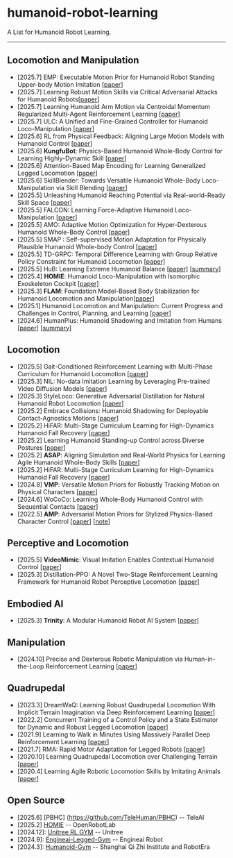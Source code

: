 # humanoid-robot-learning
A List for Humanoid Robot Learning.


---

## Locomotion and Manipulation
- [2025.7] EMP: Executable Motion Prior for Humanoid Robot Standing Upper-body Motion Imitation [[paper](http://arxiv.org/abs/2507.15649v1)]
- [2025.7] Learning Robust Motion Skills via Critical Adversarial Attacks for Humanoid Robots[[paper](https://arxiv.org/pdf/2507.08303)]
- [2025.7] Learning Humanoid Arm Motion via Centroidal Momentum Regularized Multi-Agent Reinforcement Learning [[paper](https://arxiv.org/pdf/2507.04140v1)]
- [2025.7] ULC: A Unified and Fine-Grained Controller for Humanoid Loco-Manipulation [[paper](https://arxiv.org/abs/2507.06905)]
- [2025.6] RL from Physical Feedback: Aligning Large Motion Models with Humanoid Control [[paper](https://arxiv.org/pdf/2506.12769v1)]
- [2025.6] **KungfuBot**: Physics-Based Humanoid Whole-Body Control for Learning Highly-Dynamic Skill [[paper](http://arxiv.org/abs/2507.04140v1)]
- [2025.6] Attention-Based Map Encoding for Learning Generalized Legged Locomotion [[paper](https://arxiv.org/pdf/2506.09588v1)]
- [2025.6] SkillBlender: Towards Versatile Humanoid Whole-Body Loco-Manipulation via Skill Blending [[paper](https://arxiv.org/pdf/2506.09366v1)]
- [2025.5] Unleashing Humanoid Reaching Potential via Real-world-Ready Skill Space   [[paper](https://arxiv.org/pdf/2505.10918)]
- [2025.5] FALCON: Learning Force-Adaptive Humanoid Loco-Manipulation [[paper](https://arxiv.org/pdf/2505.06776)]
- [2025.5] AMO: Adaptive Motion Optimization for Hyper-Dexterous Humanoid Whole-Body Control [[paper](https://arxiv.org/abs/2505.03738)]
- [2025.5] SMAP : Self-supervised Motion Adaptation for Physically Plausible Humanoid Whole-body Control [[paper]](https://arxiv.org/abs/2505.19463v1)
- [2025.5] TD-GRPC: Temporal Difference Learning with Group Relative Policy Constraint for Humanoid Locomotion [[paper]](https://arxiv.org/pdf/2505.13549)
- [2025.5] HuB: Learning Extreme Humanoid Balance [[paper]](https://arxiv.org/pdf/2505.07294) [[summary](https://github.com/Peace1997/humanoid-robot-learning/blob/main/paper_summary/Locomotion%20and%20Manipulation.md)]
- [2025.4] **HOMIE**: Humanoid Loco-Manipulation with Isomorphic Exoskeleton Cockpit [[paper]](https://homietele.github.io/)
- [2025.3] **FLAM**: Foundation Model-Based Body Stabilization for Humanoid Locomotion and Manipulation[[paper](http://arxiv.org/abs/2503.22249)]
- [2025.1]  Humanoid Locomotion and Manipulation: Current Progress and Challenges in Control, Planning, and Learning [[paper](https://arxiv.org/abs/2501.02116)]
- [2024.6] HumanPlus: Humanoid Shadowing and Imitation from Humans [[paper](https://arxiv.org/abs/2406.10454)] [[summary](https://github.com/Peace1997/humanoid-robot-learning/blob/main/paper_summary/Locomotion%20and%20Manipulation.md)]



## Locomotion

- [2025.5] Gait-Conditioned Reinforcement Learning with Multi-Phase Curriculum for Humanoid Locomotion [[paper](https://arxiv.org/abs/2505.20619)]
- [2025.3] NIL: No-data Imitation Learning by Leveraging Pre-trained Video Diffusion Models [[paper](http://arxiv.org/abs/2503.10626)]
- [2025.3] StyleLoco: Generative Adversarial Distillation  for Natural Humanoid Robot Locomotion [[paper](https://arxiv.org/abs/2503.15082)]
- [2025.2] Embrace Collisions: Humanoid Shadowing for Deployable Contact-Agnostics Motions [[paper](http://arxiv.org/abs/2502.01465)]
- [2025.2] HiFAR: Multi-Stage Curriculum Learning for High-Dynamics Humanoid Fall Recovery [[paper](http://arxiv.org/abs/2502.20061)]
- [2025.2] Learning Humanoid Standing-up Control across Diverse Postures [[paper](http://arxiv.org/abs/2502.08378)]
- [2025.2] **ASAP**: Aligning Simulation and Real-World Physics for Learning Agile Humanoid Whole-Body Skills [[paper](http://arxiv.org/abs/2502.01143)]
- [2025.2] HiFAR: Multi-Stage Curriculum Learning for High-Dynamics  Humanoid Fall Recovery [[paper](https://arxiv.org/abs/2502.20061)]
- [2024.8] **VMP**: Versatile Motion Priors for Robustly Tracking Motion on Physical Characters [[paper](https://la.disneyresearch.com/wp-content/uploads/VMP_paper.pdf)]
- [2024.6] WoCoCo: Learning Whole-Body Humanoid Control with Sequential Contacts [[paper](https://arxiv.org/abs/2406.06005)]
- [2022.5] **AMP**: Adversarial Motion Priors for Stylized Physics-Based Character Control   [[paper](https://arxiv.Org/abs/2104.02180)] [[note](https://github.com/Peace1997/humanoid-robot-learning/blob/main/paper_summary/Locomotion.md)]


## Perceptive and Locomotion 

- [2025.5] **VideoMimic**: Visual Imitation Enables Contextual Humanoid Control [[paper](https://arxiv.org/abs/2505.03729)]
- [2025.3] Distillation-PPO: A Novel Two-Stage Reinforcement Learning Framework for Humanoid Robot Perceptive Locomotion [[paper](http://arxiv.org/abs/2503.08299)]


## Embodied AI 

- [2025.3] **Trinity**: A Modular Humanoid Robot AI System [[paper](http://arxiv.org/abs/2503.08338)]

## Manipulation


- [2024.10] Precise and Dexterous Robotic Manipulation via Human-in-the-Loop Reinforcement Learning [[paper](https://arxiv.org/abs/2410.21845)]

## Quadrupedal



- [2023.3] DreamWaQ: Learning Robust Quadrupedal Locomotion With Implicit Terrain Imagination via Deep Reinforcement Learning [[paper](https://arxiv.org/abs/2301.10602)]
- [2022.2] Concurrent Training of a Control Policy and a State Estimator for  Dynamic and Robust Legged Locomotion [[paper](https://arxiv.org/abs/2202.05481)]
- [2021.9] Learning to Walk in Minutes Using Massively Parallel Deep Reinforcement Learning [[paper](https://arxiv.org/abs/2109.11978)]
- [2021.7] RMA: Rapid Motor Adaptation for Legged Robots [[paper](https://arxiv.org/abs/2107.04034)]
- [2020.10] Learning Quadrupedal Locomotion over Challenging Terrain [[paper](https://arxiv.org/abs/2010.11251)]
- [2020.4]  Learning Agile Robotic Locomotion Skills by Imitating Animals [[paper](https://arxiv.org/abs/2004.00784)]



## Open Source

- [2025.6] [PBHC] (https://github.com/TeleHuman/PBHC) -- TeleAI
- [2025.2] [HOMIE](https://github.com/OpenRobotLab/OpenHomie) -- OpenRobotLab
- [2024.12]:  [Unitree RL GYM](https://github.com/unitreerobotics/unitree_rl_gym.git) --  Unitree
- [2024.9]:  [Engineai-Legged-Gym](https://github.com/engineai-robotics/engineai_legged_gym) -- Engineai Robot
- [2024.3]:  [Humanoid-Gym](https://github.com/roboterax/humanoid-gym.git) -- Shanghai Qi Zhi Institute and RobotEra 
